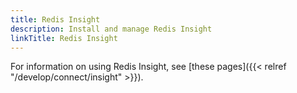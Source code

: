```yaml
---
title: Redis Insight
description: Install and manage Redis Insight
linkTitle: Redis Insight
---
```


For information on using Redis Insight, see [these pages]({{< relref "/develop/connect/insight" >}}).